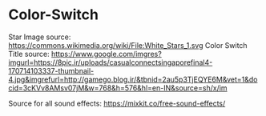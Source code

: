 # Color-Switch

Star Image source: https://commons.wikimedia.org/wiki/File:White_Stars_1.svg
Color Switch Title source: https://www.google.com/imgres?imgurl=https://8pic.ir/uploads/casualconnectsingaporefinal4-170714103337-thumbnail-4.jpg&imgrefurl=http://gamego.blog.ir/&tbnid=2au5p3TjEQYE6M&vet=1&docid=3cKVv8AMsv07jM&w=768&h=576&hl=en-IN&source=sh/x/im

Source for all sound effects: https://mixkit.co/free-sound-effects/


